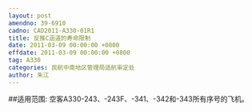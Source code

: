 ```yaml
---
layout: post
amendno: 39-6910
cadno: CAD2011-A330-01R1
title: 反推C涵道的寿命限制
date: 2011-03-09 00:00:00 +0800
effdate: 2011-03-09 00:00:00 +0800
tag: A330
categories: 民航中南地区管理局适航审定处
author: 朱江
---
```


##适用范围:
空客A330-243、-243F、-341、-342和-343所有序号的飞机。


